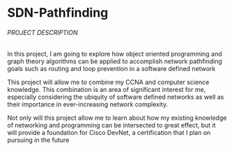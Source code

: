 # SDN-Pathfinding


###### PROJECT DESCRIPTION ######

In this project, I am going to explore how object oriented programming and graph theory algorithms 
can be applied to accomplish network pathfinding goals such as routing and loop prevention in a 
software defined network

This project will allow me to combine my CCNA and computer science knowledge. This combination is
an area of significant interest for me, especially considering the ubiquity of software defined networks
as well as their importance in ever-increasing network complexity.

Not only will this project allow me to learn about how my existing knowledge of networking and programming
can be intersected to great effect, but it will provide a foundation for Cisco DevNet, a certification that
I plan on pursuing in the future



